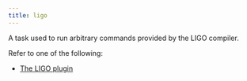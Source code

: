 ```yaml
---
title: ligo
---
```


A task used to run arbitrary commands provided by the LIGO compiler.

Refer to one of the following:
- [The LIGO plugin](/docs/plugins/plugin-ligo/#the-taq-ligo-task)